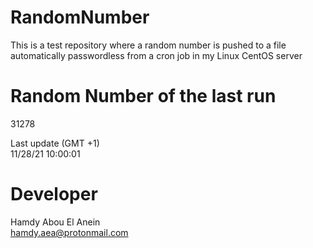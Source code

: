 # RandomNumber    
This is a test repository where a random number is pushed to a file automatically passwordless from a cron job in my Linux CentOS server    
# Random Number of the last run   
31278
      
Last update (GMT +1)    
11/28/21 10:00:01
# Developer    
Hamdy Abou El Anein   
hamdy.aea@protonmail.com
